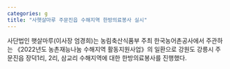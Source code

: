 ```yaml
---
categories: g
title: "사햇살마루 주문진읍 수해지역 한방의료봉사 실시"
---
```

사단법인 햇살마루(이사장 엄경희)는 농림축산식품부 주최 한국농어촌공사에서 주관하는 《2022년도 농촌재능나눔 수해지역 활동지원사업》의 일환으로 강원도 강릉시 주문진읍 장덕1리, 2리, 삼교리 수해지역에 대한 한방의료봉사를 진행했다.